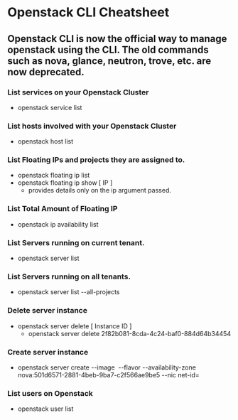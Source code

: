 # Openstack CLI Cheatsheet
## Openstack CLI is now the official way to manage openstack using the CLI. The old commands such as nova, glance, neutron, trove, etc. are now deprecated.

### List services on your Openstack Cluster
- openstack service list

### List hosts involved with your Openstack Cluster
- openstack host list

### List Floating IPs and projects they are assigned to.
- openstack floating ip list
- openstack floating ip show [ IP ]
  - provides details only on the ip argument passed.

### List Total Amount of Floating IP
- openstack ip availability list

### List Servers running on current tenant.
- openstack server list

### List Servers running on all tenants.
- openstack server list --all-projects

### Delete server instance
- openstack server delete [ Instance ID ]
  - openstack server delete 2f82b081-8cda-4c24-baf0-884d64b34454

### Create server instance
- openstack server create --image <image> --flavor <flavor> --availability-zone nova:501d6571-2881-4beb-9ba7-c2f566ae9be5 --nic net-id=<network-id> <server-name>

### List users on Openstack
- openstack user list
